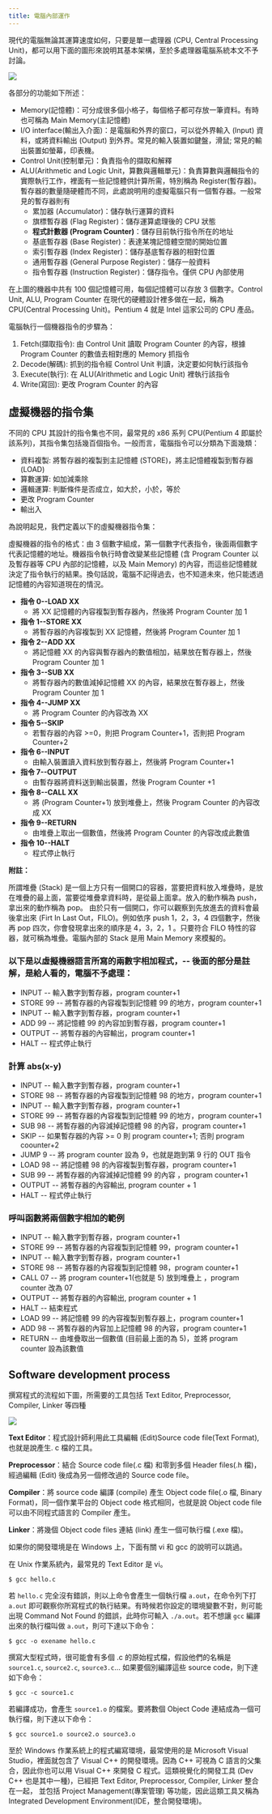 ```yaml
---
title: 電腦內部運作
---
```

現代的電腦無論其運算速度如何，只要是單一處理器 (CPU, Central Processing Unit)，都可以用下面的圖形來說明其基本架構，至於多處理器電腦系統本文不予討論。

![](https://raw.githubusercontent.com/NCNU-CALab/c.programming.im/master/images/machine.jpg)

各部分的功能如下所述：

- Memory(記憶體)：可分成很多個小格子，每個格子都可存放一筆資料。有時也可稱為 Main Memory(主記憶體)
- I/O interface(輸出入介面)：是電腦和外界的窗口，可以從外界輸入 (Input) 資料，或將資料輸出 (Output) 到外界。常見的輸入裝置如鍵盤，滑鼠; 常見的輸出裝置如螢幕，印表機。
- Control Unit(控制單元)：負責指令的擷取和解釋
- ALU(Arithmetic and Logic Unit，算數與邏輯單元)：負責算數與邏輯指令的實際執行工作，裡面有一些記憶體供計算所需，特別稱為 Register(暫存器)。暫存器的數量隨硬體而不同，此處說明用的虛擬電腦只有一個暫存器。一般常見的暫存器則有
	- 累加器 (Accumulator)：儲存執行運算的資料
	- 旗標暫存器 (Flag Register)：儲存運算處理後的 CPU 狀態
	- **程式計數器 (Program Counter)**：儲存目前執行指令所在的地址
	- 基底暫存器 (Base Register)：表達某塊記憶體空間的開始位置
	- 索引暫存器 (Index Register)：儲存基底暫存器的相對位置
	- 通用暫存器 (General Purpose Register)：儲存一般資料
	- 指令暫存器 (Instruction Register)：儲存指令。僅供 CPU 內部使用

在上圖的機器中共有 100 個記憶體可用，每個記憶體可以存放 3 個數字。Control Unit, ALU, Program Counter 在現代的硬體設計裡多做在一起，稱為 CPU(Central Processing Unit)。Pentium 4 就是 Intel 這家公司的 CPU 產品。

電腦執行一個機器指令的步驟為：

1. Fetch(擷取指令): 由 Control Unit 讀取 Program Counter 的內容，根據 Program Counter 的數值去相對應的 Memory 抓指令
2. Decode(解碼): 抓到的指令經 Control Unit 判讀，決定要如何執行該指令
3. Execute(執行): 在 ALU(Alrithmetic and Logic Unit) 裡執行該指令
4. Write(寫回): 更改 Program Counter 的內容

## 虛擬機器的指令集

不同的 CPU 其設計的指令集也不同，最常見的 x86 系列 CPU(Pentium 4 即屬於該系列)，其指令集包括幾百個指令。一般而言，電腦指令可以分類為下面幾類：

- 資料複製: 將暫存器的複製到主記憶體 (STORE)，將主記憶體複製到暫存器 (LOAD)
- 算數運算: 如加減乘除
- 邏輯運算: 判斷條件是否成立，如大於，小於，等於
- 更改 Program Counter
- 輸出入

為說明起見，我們定義以下的虛擬機器指令集：

虛擬機器的指令的格式：由 3 個數字組成，第一個數字代表指令，後面兩個數字代表記憶體的地址。機器指令執行時會改變某些記憶體 (含 Program Counter 以及暫存器等 CPU 內部的記憶體，以及 Main Memory) 的內容，而這些記憶體就決定了指令執行的結果。換句話說，電腦不記得過去，也不知道未來，他只能透過記憶體的內容知道現在的情況。

- **指令 0--LOAD XX**
	- 將 XX 記憶體的內容複製到暫存器內，然後將 Program Counter 加 1
- **指令 1--STORE XX**
	- 將暫存器的內容複製到 XX 記憶體，然後將 Program Counter 加 1
- **指令 2--ADD XX**
	- 將記憶體 XX 的內容與暫存器內的數值相加，結果放在暫存器上，然後 Program Counter 加 1
- **指令 3--SUB XX**
	- 將暫存器內的數值減掉記憶體 XX 的內容，結果放在暫存器上，然後 Program Counter 加 1　
- **指令 4--JUMP XX**
	- 將 Program Counter 的內容改為 XX
- **指令 5--SKIP**
	- 若暫存器的內容 >=0，則把 Program Counter+1，否則把 Program Counter+2
- **指令 6--INPUT**
	- 由輸入裝置讀入資料放到暫存器上，然後將 Program Counter+1　
- **指令 7--OUTPUT**
	- 由暫存器將資料送到輸出裝置，然後 Program Counter +1　
- **指令 8--CALL XX**
	- 將 (Program Counter+1) 放到堆疊上，然後 Program Counter 的內容改成 XX　
- **指令 9--RETURN**
	- 由堆疊上取出一個數值，然後將 Program Counter 的內容改成此數值　
- **指令 10--HALT**
	- 程式停止執行

**附註：**

所謂堆疊 (Stack) 是一個上方只有一個開口的容器，當要把資料放入堆疊時，是放在堆疊的最上面，當要從堆疊拿資料時，是從最上面拿。放入的動作稱為 push，拿出來的動作稱為 pop。 由於只有一個開口，你可以觀察到先放進去的資料會最後拿出來 (Firt In Last Out，FILO)。例如依序 push 1，2，3，4 四個數字，然後再 pop 四次，你會發現拿出來的順序是 4，3，2，1 。只要符合 FILO 特性的容器，就可稱為堆疊。電腦內部的 Stack 是用 Main Memory 來模擬的。

### 以下是以虛擬機器語言所寫的兩數字相加程式，-- 後面的部分是註解，是給人看的，電腦不予處理：

- INPUT -- 輸入數字到暫存器，program counter+1
- STORE  99  -- 將暫存器的內容複製到記憶體 99 的地方，program counter+1
- INPUT  -- 輸入數字到暫存器，program counter+1
- ADD  99 -- 將記憶體 99 的內容加到暫存器，program counter+1
- OUTPUT -- 將暫存器的內容輸出，program counter+1
- HALT -- 程式停止執行

### 計算 abs(x-y)

- INPUT -- 輸入數字到暫存器，program counter+1
- STORE 98 -- 將暫存器的內容複製到記憶體 98 的地方，program counter+1
- INPUT -- 輸入數字到暫存器，program counter+1
- STORE 99 -- 將暫存器的內容複製到記憶體 99 的地方，program counter+1
- SUB 98 -- 將暫存器的內容減掉記憶體 98 的內容，program counter+1
- SKIP -- 如果暫存器的內容 >= 0 則 program counter+1; 否則 program coounter+2
- JUMP 9 -- 將 program counter 設為 9，也就是跑到第 9 行的 OUT 指令
- LOAD 98 -- 將記憶體 98 的內容複製到暫存器，program counter+1
- SUB 99 -- 將暫存器的內容減掉記憶體 99 的內容 ，program counter+1
- OUTPUT -- 將暫存器的內容輸出, program counter + 1
- HALT -- 程式停止執行

### 呼叫函數將兩個數字相加的範例

- INPUT -- 輸入數字到暫存器，program counter+1
- STORE 99 -- 將暫存器的內容複製到記憶體 99，program counter+1
- INPUT -- 輸入數字到暫存器，program counter+1
- STORE 98 -- 將暫存器的內容複製到記憶體 98，program counter+1
- CALL 07 -- 將 program counter+1(也就是 5) 放到堆疊上 ，program counter 改為 07
- OUTPUT -- 將暫存器的內容輸出, program counter + 1
- HALT -- 結束程式
- LOAD 99 -- 將記憶體 99 的內容複製到暫存器上，program counter+1
- ADD 98 -- 將暫存器的內容加上記憶體 98 的內容，program counter+1
- RETURN -- 由堆疊取出一個數值 (目前最上面的為 5)，並將 program counter 設為該數值

## Software development process

撰寫程式的流程如下圖，所需要的工具包括 Text Editor, Preprocessor, Compiler, Linker 等四種

![](https://raw.githubusercontent.com/NCNU-CALab/c.programming.im/master/images/procedure.jpg)

**Text Editor**：程式設計師利用此工具編輯 (Edit)Source code file(Text Format), 也就是說產生. c 檔的工具。

**Preprocessor**：結合 Source code file(.c 檔) 和零到多個 Header files(.h 檔)，經過編輯 (Edit) 後成為另一個修改過的 Source code file。

**Compiler**：將 source code 編譯 (compile) 產生 Object code file(.o 檔, Binary Format)，同一個作業平台的 Object code 格式相同，也就是說 Object code file 可以由不同程式語言的 Compiler 產生。

**Linker**：將幾個 Object code files 連結 (link) 產生一個可執行檔 (.exe 檔)。

如果你的開發環境是在 Windows 上，下面有關 vi 和 gcc 的說明可以跳過。

在 Unix 作業系統內，最常見的 Text Editor 是 vi。

```
$ gcc hello.c
```

若 `hello.c` 完全沒有錯誤，則以上命令會產生一個執行檔 `a.out`，在命令列下打 `a.out` 即可觀察你所寫程式的執行結果。有時候若你設定的環境變數不對，則可能出現 Command Not Found 的錯誤，此時你可輸入 `./a.out`。若不想讓 `gcc` 編譯出來的執行檔叫做 `a.out`，則可下達以下命令：

```
$ gcc -o exename hello.c
```

撰寫大型程式時，很可能會有多個 .c 的原始程式檔，假設他們的名稱是 `source1.c`,  `source2.c`, `source3.c`... 如果要個別編譯這些 source code，則下達如下命令：

```
$ gcc -c source1.c
```

若編譯成功，會產生 `source1.o` 的檔案。要將數個 Object Code 連結成為一個可執行檔，則下達以下命令：

```
$ gcc source1.o source2.o source3.o
```

至於 Windows 作業系統上的程式編寫環境，最常使用的是 Microsoft Visual Studio，裡面就包含了 Visual C++ 的開發環境。因為 C++ 可視為 C 語言的父集合，因此你也可以用 Visual C++ 來開發 C 程式。這類視覺化的開發工具 (Dev C++ 也是其中一種)，已經把 Text Editor, Preprocessor, Compiler, Linker 整合在一起， 並包括 Project Management(專案管理) 等功能，因此這類工具又稱為 Integrated Development Environment(IDE，整合開發環境)。
